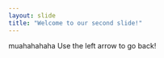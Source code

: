 ```yaml
---
layout: slide
title: "Welcome to our second slide!"
---
```

muahahahaha
Use the left arrow to go back!
